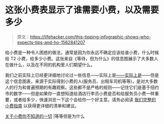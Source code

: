 # 这张小费表显示了谁需要小费，以及需要多少

> 原文：<https://lifehacker.com/this-tipping-infographic-shows-who-expects-tips-and-ho-1562841207>

给小费是一种令人困惑的做法，通常是因为你永远不确定应该给谁小费，什么时候给 T2 小费，给多少小费。这张来自《等待，但为什么》的信息图展示了大多数人在做什么，以及在不同的机构里人们期望什么。



我们之前实际上已经更详细地讨论过一些信息——实际上是[——实际上是](http://lifehacker.com/who-should-i-tip-and-how-much-5970143)——但是这个信息图表，来源于实际得到小费的人(服务员、出租车司机等等)，是对大多数人的行为和普遍预期的有趣观察。这些都不是严格的规则——记住它们是基于纽约市的数字——但是如果你一直想知道给酒店行李员小费是否和给服务员小费一样重要，或者给多少，快速浏览一下这个会给你一个好主意。请务必阅读 [我们完整的小费指南](http://lifehacker.com/who-should-i-tip-and-how-much-5970143) 以获得更详细的清单和建议。

[关于小费你不知道的一切](http://waitbutwhy.com/2014/04/everything-dont-know-tipping.html) |等等但是为什么